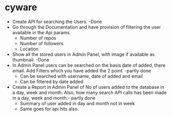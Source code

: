 # cyware

* Create API for searching the Users. -Done
* Go through the Documentation and have provision of filtering the user available in the Api params.
  * Number of repos
  * Number of followers
  * Location
* Show all the stored users in Admin Panel, with image if available as thumbnail. -Done
* In Admin Panel users can be searched on the basis date of added, there email. Add Filters which you have added the 2 point. -partly done
  * Can be searched with username, date of added and email
  * Can be filtered by date added
* Create a Report in Admin Panel of No of users added to the database in a day, week and month. Also, how many search API calls has been made in a day, week and month.- partly done
  * Summary of user added in day and month not in week
  * Same goes for api hits also.
